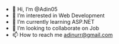 - 👋 Hi, I’m @Adin05
- 👀 I’m interested in Web Development
- 🌱 I’m currently learning ASP.NET
- 💞️ I’m looking to collaborate on Job
- 📫 How to reach me adinurr@gmail.com

<!---
Adin05/Adin05 is a ✨ special ✨ repository because its `README.md` (this file) appears on your GitHub profile.
You can click the Preview link to take a look at your changes.
--->
